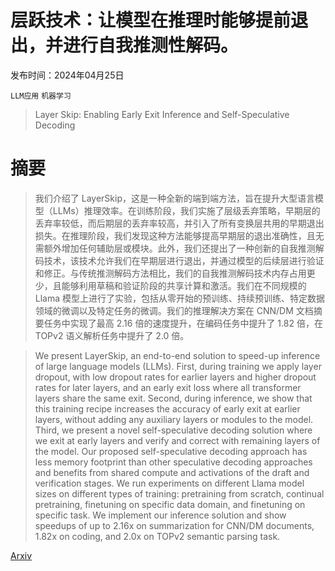 # 层跃技术：让模型在推理时能够提前退出，并进行自我推测性解码。

发布时间：2024年04月25日

`LLM应用` `机器学习`

> Layer Skip: Enabling Early Exit Inference and Self-Speculative Decoding

# 摘要

> 我们介绍了 LayerSkip，这是一种全新的端到端方法，旨在提升大型语言模型（LLMs）推理效率。在训练阶段，我们实施了层级丢弃策略，早期层的丢弃率较低，而后期层的丢弃率较高，并引入了所有变换层共用的早期退出损失。在推理阶段，我们发现这种方法能够提高早期层的退出准确性，且无需额外增加任何辅助层或模块。此外，我们还提出了一种创新的自我推测解码技术，该技术允许我们在早期层进行退出，并通过模型的后续层进行验证和修正。与传统推测解码方法相比，我们的自我推测解码技术内存占用更少，且能够利用草稿和验证阶段的共享计算和激活。我们在不同规模的 Llama 模型上进行了实验，包括从零开始的预训练、持续预训练、特定数据领域的微调以及特定任务的微调。我们的推理解决方案在 CNN/DM 文档摘要任务中实现了最高 2.16 倍的速度提升，在编码任务中提升了 1.82 倍，在 TOPv2 语义解析任务中提升了 2.0 倍。

> We present LayerSkip, an end-to-end solution to speed-up inference of large language models (LLMs). First, during training we apply layer dropout, with low dropout rates for earlier layers and higher dropout rates for later layers, and an early exit loss where all transformer layers share the same exit. Second, during inference, we show that this training recipe increases the accuracy of early exit at earlier layers, without adding any auxiliary layers or modules to the model. Third, we present a novel self-speculative decoding solution where we exit at early layers and verify and correct with remaining layers of the model. Our proposed self-speculative decoding approach has less memory footprint than other speculative decoding approaches and benefits from shared compute and activations of the draft and verification stages. We run experiments on different Llama model sizes on different types of training: pretraining from scratch, continual pretraining, finetuning on specific data domain, and finetuning on specific task. We implement our inference solution and show speedups of up to 2.16x on summarization for CNN/DM documents, 1.82x on coding, and 2.0x on TOPv2 semantic parsing task.

[Arxiv](https://arxiv.org/abs/2404.16710)